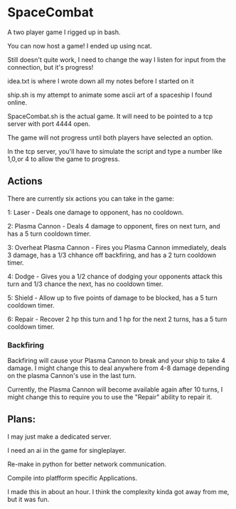 # SpaceCombat
A two player game I rigged up in bash. 

You can now host a game! I ended up using ncat.

Still doesn't quite work, I need to change the way I listen for input from the connection, but it's progress!



idea.txt is where I wrote down all my notes before I started on it

ship.sh is my attempt to animate some ascii art of a spaceship I found online.

SpaceCombat.sh is the actual game. It will need to be pointed to a tcp server with port 4444 open.

The game will not progress until both players have selected an option.

In the tcp server, you'll have to simulate the script and type a number like 1,0,or 4 to allow the game to progress.

## Actions
There are currently six actions you can take in the game:

  1: Laser - Deals one damage to opponent, has no cooldown.
  
  2: Plasma Cannon - Deals 4 damage to opponent, fires on next turn, and has a 5 turn cooldown timer.
  
  3: Overheat Plasma Cannon - Fires you Plasma Cannon immediately, deals 3 damage, has a 1/3 chhance off backfiring, and has a 2 turn cooldown timer.
  
  4: Dodge - Gives you a 1/2 chance of dodging your opponents attack this turn and 1/3 chance the next, has no cooldown timer.
  
  5: Shield - Allow up to five points of damage to be blocked, has a 5 turn cooldown timer. 
  
  6: Repair - Recover 2 hp this turn and 1 hp for the next 2 turns, has a 5 turn cooldown timer.


### Backfiring
Backfiring will cause your Plasma Cannon to break and your ship to take 4 damage. I might change this to deal anywhere from 4-8 damage depending on the plasma Cannon's use in the last turn.

Currently, the Plasma Cannon will become available again after 10 turns, I might change this to require you to use the "Repair" ability to repair it.


## Plans:

  I may just make a dedicated server.
  
  I need an ai in the game for singleplayer.
  
  Re-make in python for better network communication.
  
  Compile into platfform specific Applications.



I made this in about an hour. I think the complexity kinda got away from me, but it was fun.
